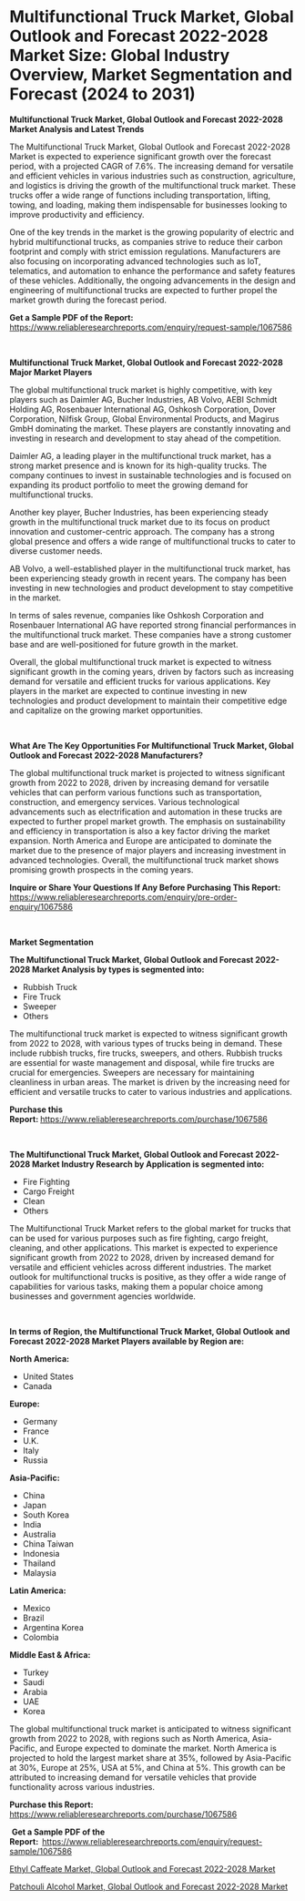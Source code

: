 <p><h1>Multifunctional Truck Market, Global Outlook and Forecast 2022-2028 Market Size: Global Industry Overview, Market Segmentation and Forecast (2024 to 2031)</h1></p><p><strong>Multifunctional Truck Market, Global Outlook and Forecast 2022-2028 Market Analysis and Latest Trends</strong></p>
<p><p>The Multifunctional Truck Market, Global Outlook and Forecast 2022-2028 Market is expected to experience significant growth over the forecast period, with a projected CAGR of 7.6%. The increasing demand for versatile and efficient vehicles in various industries such as construction, agriculture, and logistics is driving the growth of the multifunctional truck market. These trucks offer a wide range of functions including transportation, lifting, towing, and loading, making them indispensable for businesses looking to improve productivity and efficiency.</p><p>One of the key trends in the market is the growing popularity of electric and hybrid multifunctional trucks, as companies strive to reduce their carbon footprint and comply with strict emission regulations. Manufacturers are also focusing on incorporating advanced technologies such as IoT, telematics, and automation to enhance the performance and safety features of these vehicles. Additionally, the ongoing advancements in the design and engineering of multifunctional trucks are expected to further propel the market growth during the forecast period.</p></p>
<p><strong>Get a Sample PDF of the Report:&nbsp;</strong> <a href="https://www.reliableresearchreports.com/enquiry/request-sample/1067586">https://www.reliableresearchreports.com/enquiry/request-sample/1067586</a></p>
<p>&nbsp;</p>
<p><strong>Multifunctional Truck Market, Global Outlook and Forecast 2022-2028 Major Market Players</strong></p>
<p><p>The global multifunctional truck market is highly competitive, with key players such as Daimler AG, Bucher Industries, AB Volvo, AEBI Schmidt Holding AG, Rosenbauer International AG, Oshkosh Corporation, Dover Corporation, Nilfisk Group, Global Environmental Products, and Magirus GmbH dominating the market. These players are constantly innovating and investing in research and development to stay ahead of the competition.</p><p>Daimler AG, a leading player in the multifunctional truck market, has a strong market presence and is known for its high-quality trucks. The company continues to invest in sustainable technologies and is focused on expanding its product portfolio to meet the growing demand for multifunctional trucks.</p><p>Another key player, Bucher Industries, has been experiencing steady growth in the multifunctional truck market due to its focus on product innovation and customer-centric approach. The company has a strong global presence and offers a wide range of multifunctional trucks to cater to diverse customer needs.</p><p>AB Volvo, a well-established player in the multifunctional truck market, has been experiencing steady growth in recent years. The company has been investing in new technologies and product development to stay competitive in the market.</p><p>In terms of sales revenue, companies like Oshkosh Corporation and Rosenbauer International AG have reported strong financial performances in the multifunctional truck market. These companies have a strong customer base and are well-positioned for future growth in the market.</p><p>Overall, the global multifunctional truck market is expected to witness significant growth in the coming years, driven by factors such as increasing demand for versatile and efficient trucks for various applications. Key players in the market are expected to continue investing in new technologies and product development to maintain their competitive edge and capitalize on the growing market opportunities.</p></p>
<p>&nbsp;</p>
<p><strong>What Are The Key Opportunities For Multifunctional Truck Market, Global Outlook and Forecast 2022-2028 Manufacturers?</strong></p>
<p><p>The global multifunctional truck market is projected to witness significant growth from 2022 to 2028, driven by increasing demand for versatile vehicles that can perform various functions such as transportation, construction, and emergency services. Various technological advancements such as electrification and automation in these trucks are expected to further propel market growth. The emphasis on sustainability and efficiency in transportation is also a key factor driving the market expansion. North America and Europe are anticipated to dominate the market due to the presence of major players and increasing investment in advanced technologies. Overall, the multifunctional truck market shows promising growth prospects in the coming years.</p></p>
<p><strong>Inquire or Share Your Questions If Any Before Purchasing This Report:</strong> <a href="https://www.reliableresearchreports.com/enquiry/pre-order-enquiry/1067586">https://www.reliableresearchreports.com/enquiry/pre-order-enquiry/1067586</a></p>
<p>&nbsp;</p>
<p><strong>Market Segmentation</strong></p>
<p><strong>The Multifunctional Truck Market, Global Outlook and Forecast 2022-2028 Market Analysis by types is segmented into:</strong></p>
<p><ul><li>Rubbish Truck</li><li>Fire Truck</li><li>Sweeper</li><li>Others</li></ul></p>
<p><p>The multifunctional truck market is expected to witness significant growth from 2022 to 2028, with various types of trucks being in demand. These include rubbish trucks, fire trucks, sweepers, and others. Rubbish trucks are essential for waste management and disposal, while fire trucks are crucial for emergencies. Sweepers are necessary for maintaining cleanliness in urban areas. The market is driven by the increasing need for efficient and versatile trucks to cater to various industries and applications.</p></p>
<p><strong>Purchase this Report:&nbsp;</strong><a href="https://www.reliableresearchreports.com/purchase/1067586">https://www.reliableresearchreports.com/purchase/1067586</a></p>
<p>&nbsp;</p>
<p><strong>The Multifunctional Truck Market, Global Outlook and Forecast 2022-2028 Market Industry Research by Application is segmented into:</strong></p>
<p><ul><li>Fire Fighting</li><li>Cargo Freight</li><li>Clean</li><li>Others</li></ul></p>
<p><p>The Multifunctional Truck Market refers to the global market for trucks that can be used for various purposes such as fire fighting, cargo freight, cleaning, and other applications. This market is expected to experience significant growth from 2022 to 2028, driven by increased demand for versatile and efficient vehicles across different industries. The market outlook for multifunctional trucks is positive, as they offer a wide range of capabilities for various tasks, making them a popular choice among businesses and government agencies worldwide.</p></p>
<p>&nbsp;</p>
<p><strong>In terms of Region, the Multifunctional Truck Market, Global Outlook and Forecast 2022-2028 Market Players available by Region are:</strong></p>
<p>
    <p> <strong> North America: </strong>
        <ul>
            <li>United States</li>
            <li>Canada</li>
        </ul>
        </p> 
    <p> <strong> Europe: </strong>
        <ul>
            <li>Germany</li>
            <li>France</li>
            <li>U.K.</li>
            <li>Italy</li>
            <li>Russia</li>
        </ul>
        </p> 
    <p> <strong> Asia-Pacific: </strong>
        <ul>
            <li>China</li>
            <li>Japan</li>
            <li>South Korea</li>
            <li>India</li>
            <li>Australia</li>
            <li>China Taiwan</li>
            <li>Indonesia</li>
            <li>Thailand</li>
            <li>Malaysia</li>
        </ul>
        </p> 
    <p> <strong> Latin America: </strong>
        <ul>
            <li>Mexico</li>
            <li>Brazil</li>
            <li>Argentina Korea</li>
            <li>Colombia</li>
        </ul>
        </p> 
    <p> <strong> Middle East & Africa: </strong>
        <ul>
            <li>Turkey</li>
            <li>Saudi</li>
            <li>Arabia</li>
            <li>UAE</li>
            <li>Korea</li>
        </ul>
    </p>
    </p>
<p><p>The global multifunctional truck market is anticipated to witness significant growth from 2022 to 2028, with regions such as North America, Asia-Pacific, and Europe expected to dominate the market. North America is projected to hold the largest market share at 35%, followed by Asia-Pacific at 30%, Europe at 25%, USA at 5%, and China at 5%. This growth can be attributed to increasing demand for versatile vehicles that provide functionality across various industries.</p></p>
<p><strong>Purchase this Report: </strong><a href="https://www.reliableresearchreports.com/purchase/1067586">https://www.reliableresearchreports.com/purchase/1067586</a></p>
<p>&nbsp;<strong>Get a Sample PDF of the Report:&nbsp;&nbsp;</strong><a href="https://www.reliableresearchreports.com/enquiry/request-sample/1067586">https://www.reliableresearchreports.com/enquiry/request-sample/1067586</a></p>
<p><strong></strong></p>
<p><p><a href="https://github.com/nathandecarvalho/Market-Research-Report-List-1/blob/main/ethyl-caffeate-market-global-outlook-and-forecast-2022-2028-market.md">Ethyl Caffeate Market, Global Outlook and Forecast 2022-2028 Market</a></p><p><a href="https://github.com/kosella/Market-Research-Report-List-1/blob/main/patchouli-alcohol-market-global-outlook-and-forecast-2022-2028-market.md">Patchouli Alcohol Market, Global Outlook and Forecast 2022-2028 Market</a></p></p>